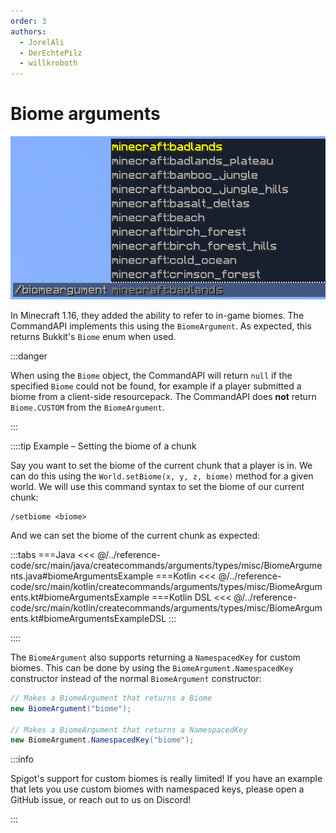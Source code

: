 ```yaml
---
order: 3
authors: 
  - JorelAli
  - DerEchtePilz
  - willkroboth
---
```


# Biome arguments

![A biome argument suggesting a list of Minecraft biomes](/images/arguments/biome.png)

In Minecraft 1.16, they added the ability to refer to in-game biomes. The CommandAPI implements this using the `BiomeArgument`. As expected, this returns Bukkit's `Biome` enum when used.

:::danger

When using the `Biome` object, the CommandAPI will return `null` if the specified `Biome` could not be found, for example if a player submitted a biome from a client-side resourcepack. The CommandAPI does **not** return `Biome.CUSTOM` from the `BiomeArgument`.

:::

::::tip Example – Setting the biome of a chunk

Say you want to set the biome of the current chunk that a player is in. We can do this using the `World.setBiome(x, y, z, biome)` method for a given world. We will use this command syntax to set the biome of our current chunk:

```mccmd
/setbiome <biome>
```

And we can set the biome of the current chunk as expected:

:::tabs
===Java
<<< @/../reference-code/src/main/java/createcommands/arguments/types/misc/BiomeArguments.java#biomeArgumentsExample
===Kotlin
<<< @/../reference-code/src/main/kotlin/createcommands/arguments/types/misc/BiomeArguments.kt#biomeArgumentsExample
===Kotlin DSL
<<< @/../reference-code/src/main/kotlin/createcommands/arguments/types/misc/BiomeArguments.kt#biomeArgumentsExampleDSL
:::

::::

The `BiomeArgument` also supports returning a `NamespacedKey` for custom biomes. This can be done by using the `BiomeArgument.NamespacedKey` constructor instead of the normal `BiomeArgument` constructor:

```java
// Makes a BiomeArgument that returns a Biome
new BiomeArgument("biome");

// Makes a BiomeArgument that returns a NamespacedKey
new BiomeArgument.NamespacedKey("biome");
```

:::info

Spigot's support for custom biomes is really limited! If you have an example that lets you use custom biomes with namespaced keys, please open a GitHub issue, or reach out to us on Discord!

:::
